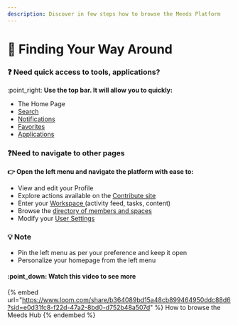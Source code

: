 ```yaml
---
description: Discover in few steps how to browse the Meeds Platform
---
```


# 🧐 Finding Your Way Around

### :question: Need quick access to tools, applications?

:point\_right: **Use the top bar. It will allow you to quickly:**

* The Home Page
* [Search](../discovering-helpful-features/searching-for-content.md)
* [Notifications](../discovering-helpful-features/updating-your-notifications.md)
* [Favorites](../discovering-helpful-features/creating-your-favorite-list.md)
* [Applications](../discovering-helpful-features/listing-your-applications.md)

### :question:Need to navigate to other pages

**👉 Open the left menu and navigate the platform with ease to:**

* View and edit your Profile
* Explore actions available on the [Contribute site](starting-to-contribute.md)
* Enter your [Workspace ](entering-your-workspace.md)(activity feed, tasks, content)
* Browse the [directory of members and spaces](browsing-profiles-and-communities.md)
* Modify your [User Settings](../setting-up-your-account/updating-personal-notifications.md)

### 💡 Note

* Pin the left menu as per your preference and keep it open
* Personalize your homepage from the left menu

#### :point\_down: Watch this video to see more



{% embed url="https://www.loom.com/share/b364089bd15a48cb899464950ddc88d6?sid=e0d31fc8-f22d-47a2-8bd0-d752b48a507d" %}
How to browse the Meeds Hub
{% endembed %}
